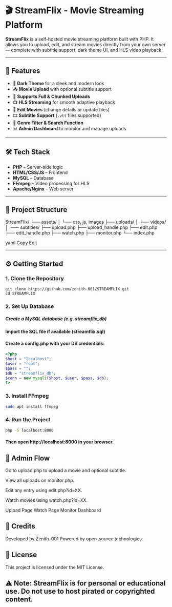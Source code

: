 # 🎬 StreamFlix - Movie Streaming Platform

**StreamFlix** is a self-hosted movie streaming platform built with PHP. It allows you to upload, edit, and stream movies directly from your own server — complete with subtitle support, dark theme UI, and HLS video playback.

---

## 🚀 Features

- 🌙 **Dark Theme** for a sleek and modern look
- 📥 **Movie Upload** with optional subtitle support
- 🧩 **Supports Full & Chunked Uploads**
- 📺 **HLS Streaming** for smooth adaptive playback
- 📝 **Edit Movies** (change details or update files)
- 🎞 **Subtitle Support** (`.vtt` files supported)
- 🔎 **Genre Filter & Search Function**
- 📊 **Admin Dashboard** to monitor and manage uploads

---

## 🛠 Tech Stack

- **PHP** – Server-side logic  
- **HTML/CSS/JS** – Frontend  
- **MySQL** – Database  
- **FFmpeg** – Video processing for HLS  
- **Apache/Nginx** – Web server

---

## 📁 Project Structure

StreamFlix/
├── assets/
│ └── css, js, images
├── uploads/
│ ├── videos/
│ └── subtitles/
├── upload.php
├── upload_handle.php
├── edit.php
├── edit_handle.php
├── watch.php
├── monitor.php
└── index.php

yaml
Copy
Edit

---

## ⚙️ Getting Started

### 1. Clone the Repository

```
git clone https://github.com/zenith-001/STREAMFLIX.git
cd STREAMFLIX
```
### 2. Set Up Database
##### Create a MySQL database (e.g. streamflix_db)

#### Import the SQL file if available (streamflix.sql)

#### Create a config.php with your DB credentials:

``` php
<?php
$host = "localhost";
$user = "root";
$pass = "";
$db = "streamflix_db";
$conn = new mysqli($host, $user, $pass, $db);
?>
```
### 3. Install FFmpeg
```bash
sudo apt install ffmpeg
```
### 4. Run the Project
```bash
php -S localhost:8000
```
#### Then open http://localhost:8000 in your browser.

## 🧪 Admin Flow
Go to upload.php to upload a movie and optional subtitle.

View all uploads on monitor.php.

Edit any entry using edit.php?id=XX.

Watch movies using watch.php?id=XX.

Upload Page	Watch Page	Monitor Dashboard

## 🙌 Credits
Developed by Zenith-001
Powered by open-source technologies.

## 📜 License
This project is licensed under the MIT License.

## ⚠️ Note: StreamFlix is for personal or educational use. Do not use to host pirated or copyrighted content.
